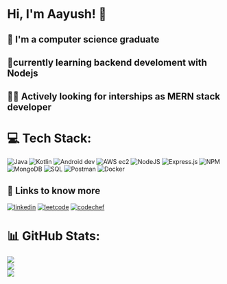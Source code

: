 
# Hi, I'm Aayush! 👋

## 🔭 I'm a computer science graduate
## 🌱currently learning  backend develoment with Nodejs
## 👩‍💻 Actively looking for interships as MERN stack developer

# 💻 Tech Stack:
![Java](https://img.shields.io/badge/java-%23ED8B00.svg?style=for-the-badge&logo=java&logoColor=white) ![Kotlin](https://img.shields.io/badge/kotlin-%230095D5.svg?style=for-the-badge&logo=kotlin&logoColor=white) ![Android dev](https://img.shields.io/badge/Android_development-F6C37?style=for-the-badge&logo=android&logoColor=white) ![AWS ec2](https://img.shields.io/badge/AWS_EC2-%23FF9900.svg?style=for-the-badge&logo=amazon-aws&logoColor=white) ![NodeJS](https://img.shields.io/badge/node.js-6DA55F?style=for-the-badge&logo=node.js&logoColor=white) ![Express.js](https://img.shields.io/badge/express.js-%23404d59.svg?style=for-the-badge&logo=express&logoColor=%2361DAFB)  ![NPM](https://img.shields.io/badge/NPM-%23000000.svg?style=for-the-badge&logo=npm&logoColor=white) 
![MongoDB](https://img.shields.io/badge/MongoDB-%234ea94b.svg?style=for-the-badge&logo=mongodb&logoColor=white) ![SQL](https://img.shields.io/badge/SQL-%2307405e.svg?style=for-the-badge&logo=sqlite&logoColor=white)  ![Postman](https://img.shields.io/badge/Postman-FF6C37?style=for-the-badge&logo=postman&logoColor=white)  ![Docker](https://img.shields.io/badge/Docker-FF7C93?style=for-the-badge&logo=docker&logoColor=white)






## 🔗 Links to know more 

[![linkedin](https://img.shields.io/badge/linkedin-0A66C2?style=for-the-badge&logo=linkedin&logoColor=white)](https://www.linkedin.com/in/aayush-gupta-4371121a4/)
[![leetcode](https://img.shields.io/badge/leetcode-000?style=for-the-badge&logo=leetcode&logoColor=white)](https://leetcode.com/guptaaayush895/)
[![codechef](https://img.shields.io/badge/codechef-1DA1F2?style=for-the-badge&logo=codechef&logoColor=white)](https://www.codechef.com/users/guptaaayush895)


# 📊 GitHub Stats:
![](https://github-readme-stats.vercel.app/api?username=aayushgupta895&theme=default&hide_border=false&include_all_commits=true&count_private=true)<br/>
![](https://github-readme-streak-stats.herokuapp.com/?user=aayushgupta895&theme=default&hide_border=false)<br/>
![](https://github-readme-stats.vercel.app/api/top-langs/?username=aayushgupta895&theme=default&hide_border=false&include_all_commits=true&count_private=true&layout=compact)
